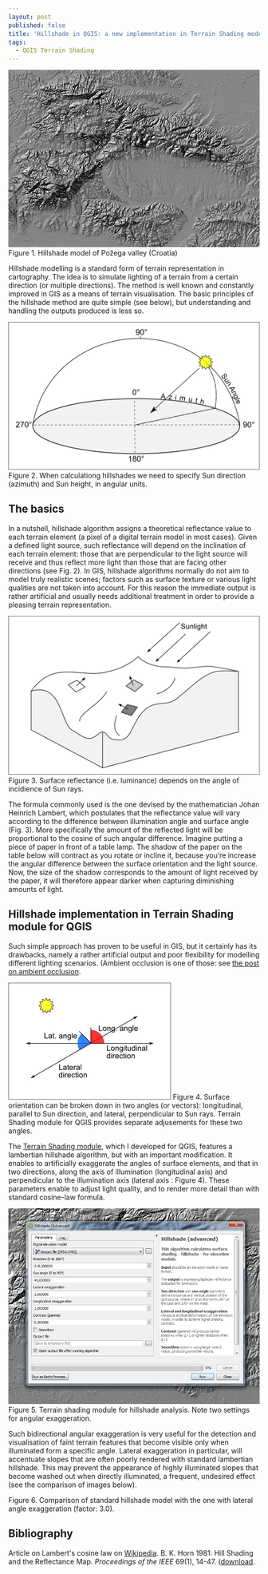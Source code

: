 ```yaml
---
layout: post
published: false
title: 'Hillshade in QGIS: a new implementation in Terrain Shading module.'
tags:
  - QGIS Terrain Shading
---
```


 
![hillshade pozega](/figures/20-10-pozega1.jpg)
Figure 1. Hillshade model of Požega valley (Croatia) 

Hillshade modelling is a standard form of terrain representation in cartography. The idea is to simulate lighting of a terrain from a certain direction (or multiple directions). The method is well known and constantly improved in GIS as a means of terrain visualisation. The basic principles of the hillshade method are quite simple (see below), but understanding and handling the outputs produced is less so. 
<!--- This is the first part of a series of posts on hillshade models that take an in-depth perspective on their geometric properties and aesthetic qualities. -->

![diagram: sun angle/azimuth](/figures/20-10-azimuth_diagram.png)
Figure 2. When calculationg hillshades we need to specify Sun direction (azimuth) and Sun height, in angular units. 

## The basics
In a nutshell, hillshade algorithm assigns a theoretical reflectance value to each terrain element (a pixel of a digital terrain model in most cases). Given a defined light source, such reflectance will depend on the inclination of each terrain element: those that are perpendicular to the light source will receive and thus reflect more light than those that are facing other directions (see Fig. 2). In GIS, hillshade algorithms normally do not aim to model truly realistic scenes; factors such as surface texture or various light qualities are not taken into account. For this reason the immediate output is rather artificial and usually needs additional treatment in order to provide a pleasing terrain representation. 

![diagram: surface angle](/figures/20-10-surface.png)
Figure 3. Surface reflectance (i.e. luminance) depends on the angle of incidience of Sun rays. 

The formula commonly used is the one devised by the mathematician Johan Heinrich Lambert, which postulates that the reflectance value will vary according to the difference between illumination angle and surface angle (Fig. 3). More specifically the amount of the reflected light will be proportional to the cosine of such angular difference. Imagine putting a piece of paper in front of a table lamp. The shadow of the paper on the table below will contract as you rotate or incline it, because you’re increase the angular difference between the surface orientation and the light source. Now, the size of the shadow corresponds to the amount of light received by the paper, it will therefore appear darker when capturing diminishing amounts of light. 

## Hillshade implementation in Terrain Shading module for QGIS
Such simple approach has proven to be useful in GIS, but it certainly has its drawbacks, namely a rather artificial output and poor flexibility for modelling different lighting scenarios. (Ambient occlusion is one of those: see [the post on ambient occlusion](https://landscapearchaeology.org/2020/ambient-occlusion/). 


![diagram: latera/longitudinal adjustement](/figures/20-10-angles.png)
Figure 4. Surface orientation can be broken down in two angles (or vectors): longitudinal, parallel to Sun direction, and lateral, perpendicular to Sun rays. Terrain Shading module for QGIS provides separate adjusements for these two angles.  

The [Terrain Shading module](http://www.zoran-cuckovic.from.hr/QGIS-terrain-shading/), which I developed for QGIS, features a lambertian hillshade algorithm, but with an important modification. It enables to artificially exaggerate the angles of surface elements, and that in two directions, along the axis of illumination (longitudinal axis) and perpendicular to the illumination axis (lateral axis : Figure 4). These parameters enable to adjust light quality, and to render more detail than with standard cosine-law formula. 

![screenshot](/figures/20-10-screenshot.jpg)
Figure 5. Terrain shading module for hillshade analysis. Note two settings for angular exaggeration. 

Such bidirectional angular exaggeration is very useful for the detection and visualisation of faint terrain features that become visible only when illuminated form a specific angle. Lateral exaggeration in particular, will accentuate slopes that are often poorly rendered with standard lambertian hillshade. This may prevent the appearance of highly illuminated slopes that become washed out when directly illuminated, a frequent, undesired effect (see the comparison of images below).


Figure 6. Comparison of standard hillshade model with the one with lateral angle exaggeration (factor: 3.0).   

## Bibliography
Article on Lambert's cosine law on [Wikipedia](https://en.wikipedia.org/wiki/Lambert%27s_cosine_law).
B. K. Horn 1981: Hill Shading and the Reflectance Map. *Proceedings of the IEEE* 69(1), 14-47. ([download](http://people.csail.mit.edu/bkph/papers/Hill-Shading.pdf).

